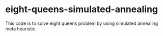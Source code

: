 # eight-queens-simulated-annealing
This code is to solve eight queens problem by using simulated annealing meta heuristic.
